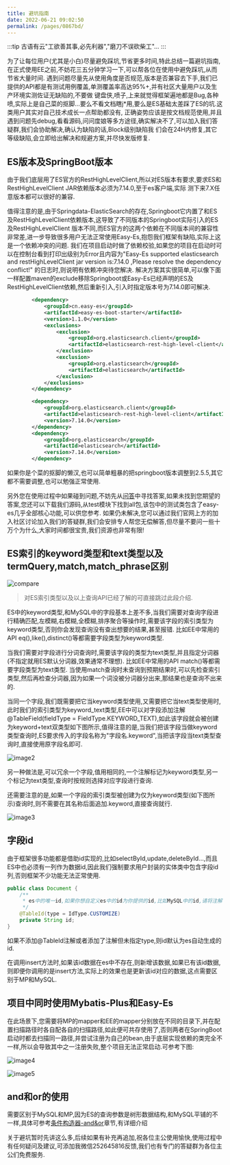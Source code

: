 ```yaml
---
title: 避坑指南
date: 2022-06-21 09:02:50
permalink: /pages/0867bd/
---
```

:::tip
古语有云"工欲善其事,必先利器","磨刀不误砍柴工"...
:::

为了让每位用户(尤其是小白)尽量避免踩坑,节省更多时间,特此总结一篇避坑指南,在正式使用EE之前,不妨花三五分钟学习一下,可以帮各位在使用中避免踩坑,从而节省大量时间.
遇到问题尽量先从使用角度是否规范,版本是否兼容去下手,我们已提供的API都是有测试用例覆盖,单测覆盖率高达95%+,并有社区大量用户以及生产环境实测佐证无缺陷的,不要做
键盘侠,喷子,上来就觉得框架遍地都是Bug,各种喷,实际上是自己菜的抠脚...要么不看文档瞎j*用,要么是ES基础太差踩了ES的坑.这类用户其实对自己技术成长一点帮助都没有,
正确姿势应该是按文档规范使用,并且遇到问题先debug,看看源码,问问度娘等多方途径,确实解决不了,可以加入我们答疑群,我们会协助解决,确认为缺陷的话,Block级别缺陷我
们会在24H内修复,其它等级缺陷,会立即给出解决和规避方案,并尽快发版修复.

## ES版本及SpringBoot版本

由于我们底层用了ES官方的RestHighLevelClient,所以对ES版本有要求,要求ES和RestHighLevelClient JAR依赖版本必须为7.14.0,至于es客户端,实际
测下来7.X任意版本都可以很好的兼容.

值得注意的是,由于Springdata-ElasticSearch的存在,Springboot它内置了和ES及RestHighLevelClient依赖版本,这导致了不同版本的Springboot实际引入的ES及RestHighLevelClient
版本不同,而ES官方的这两个依赖在不同版本间的兼容性非常差,进一步导致很多用户无法正常使用Easy-Es,抱怨我们框架有缺陷,实际上这是一个依赖冲突的问题.
我们在项目启动时做了依赖校验,如果您的项目在启动时可以在控制台看到打印出级别为Error且内容为"Easy-Es supported elasticsearch and restHighLevelClient jar version is:7.14.0 ,Please resolve the dependency conflict!"
的日志时,则说明有依赖冲突待您解决.
解决方案其实很简单,可以像下面一样配置maven的exclude移除Springboot或Easy-Es已经声明的ES及RestHighLevelClient依赖,然后重新引入,引入时指定版本号为7.14.0即可解决.
```xml
        <dependency>
            <groupId>cn.easy-es</groupId>
            <artifactId>easy-es-boot-starter</artifactId>
            <version>1.1.0</version>
            <exclusions>
                <exclusion>
                    <groupId>org.elasticsearch.client</groupId>
                    <artifactId>elasticsearch-rest-high-level-client</artifactId>
                </exclusion>
                <exclusion>
                    <groupId>org.elasticsearch</groupId>
                    <artifactId>elasticsearch</artifactId>
                </exclusion>
            </exclusions>
        </dependency>

        <dependency>
            <groupId>org.elasticsearch.client</groupId>
            <artifactId>elasticsearch-rest-high-level-client</artifactId>
            <version>7.14.0</version>
        </dependency>
        <dependency>
            <groupId>org.elasticsearch</groupId>
            <artifactId>elasticsearch</artifactId>
            <version>7.14.0</version>
        </dependency>
```
如果你是个菜的抠脚的懒汉,也可以简单粗暴的把springboot版本调整到2.5.5,其它都不需要调整,也可以勉强正常使用.

另外您在使用过程中如果碰到问题,不妨先从[问答](/pages/453119/)中寻找答案,如果未找到您期望的答案,您还可以下载我们源码,从test模块下找到all包,该包中的测试类包含了easy-es几乎全部核心功能,可以供您参考.
如果仍未解决,您可以通过我们官网上方的加入社区讨论加入我们的答疑群,我们会安排专人帮您无偿解答,但尽量不要问一些十万个为什么,大家时间都很宝贵,我们资源也非常有限!

## ES索引的keyword类型和text类型以及termQuery,match,match_phrase区别

![compare](https://iknow.hs.net/6b9f24cf-7eb9-43ac-9b65-86c3b759cd69.png)

> 对ES索引类型以及以上查询API已经了解的可直接跳过此段介绍. 

ES中的keyword类型,和MySQL中的字段基本上差不多,当我们需要对查询字段进行精确匹配,左模糊,右模糊,全模糊,排序聚合等操作时,需要该字段的索引类型为keyword类型,否则你会发现查询没有查出想要的结果,甚至报错. 比如EE中常用的API eq(),like(),distinct()等都需要字段类型为keyword类型.

当我们需要对字段进行分词查询时,需要该字段的类型为text类型,并且指定分词器(不指定就用ES默认分词器,效果通常不理想). 比如EE中常用的API match()等都需要字段类型为text类型. 当使用match查询时未查询到预期结果时,可以先检查索引类型,然后再检查分词器,因为如果一个词没被分词器分出来,那结果也是查询不出来的.

当同一个字段,我们既需要把它当keyword类型使用,又需要把它当text类型使用时,此时我们的索引类型为keyword_text类型,EE中可以对字段添加注解@TableField(fieldType = FieldType.KEYWORD_TEXT),如此该字段就会被创建为keyword+text双类型如下图所示,值得注意的是,当我们把该字段当做keyword类型查询时,ES要求传入的字段名称为"字段名.keyword",当把该字段当text类型查询时,直接使用原字段名即可.

![image2](https://iknow.hs.net/72818af6-7cc3-4833-b7a7-dbff845ce73e.png)

另一种做法是,可以冗余一个字段,值用相同的,一个注解标记为keyword类型,另一个标记为text类型,查询时按规则选择对应字段进行查询.


还需要注意的是,如果一个字段的索引类型被创建为仅为keyword类型(如下图所示)查询时,则不需要在其名称后面追加.keyword,直接查询就行.

![image3](https://iknow.hs.net/87335e55-1fe3-44ed-920b-61354383e85a.png)

## 字段id

由于框架很多功能都是借助id实现的,比如selectById,update,deleteById...,而且ES中也必须有一列作为数据id,因此我们强制要求用户封装的实体类中包含字段id列,否则框架不少功能无法正常使用.
```java
public class Document {
    /**
     * es中的唯一id,如果你想自定义es中的id为你提供的id,比如MySQL中的id,请将注解中的type指定为customize或直接在全局配置文件中指定,如此id便支持任意数据类型)
     */
    @TableId(type = IdType.CUSTOMIZE)
    private String id;
}
```
如果不添加@TableId注解或者添加了注解但未指定type,则id默认为es自动生成的id.

在调用insert方法时,如果该id数据在es中不存在,则新增该数据,如果已有该id数据,则即便你调用的是insert方法,实际上的效果也是更新该id对应的数据,这点需要区别于MP和MySQL.

## 项目中同时使用Mybatis-Plus和Easy-Es
在此场景下,您需要将MP的mapper和EE的mapper分别放在不同的目录下,并在配置扫描路径时各自配各自的扫描路径,如此便可共存使用了,否则两者在SpringBoot启动时都去扫描同一路径,并尝试注册为自己的bean,由于底层实现依赖的类完全不一样,所以会导致其中之一注册失败,整个项目无法正常启动.可参考下图:

![image4](https://iknow.hs.net/30f08bc4-cb07-4ac6-8a52-59e062105238.png)

![image5](https://iknow.hs.net/1b5806d4-6c5b-48e6-a025-7746f89f0f6a.png)

## and和or的使用

需要区别于MySQL和MP,因为ES的查询参数是树形数据结构,和MySQL平铺的不一样,具体可参考[条件构造器-and&or](/pages/1cebb8/)章节,有详细介绍

关于避坑暂时先讲这么多,后续如果有补充再追加,祝各位主公使用愉快,使用过程中有任何疑问及建议,可添加我微信252645816反馈,我们也有专门的答疑群为各位主公们免费服务.

